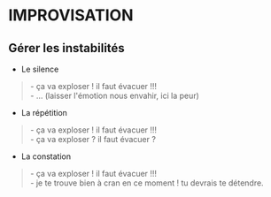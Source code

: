 # IMPROVISATION

## Gérer les instabilités

- Le silence 

> \- ça va exploser ! il faut évacuer !!! \
> \- ... (laisser l'émotion nous envahir, ici la peur)

- La répétition 

> \- ça va exploser ! il faut évacuer !!! \
> \- ça va exploser ? il faut évacuer ?

- La constation

> \- ça va exploser ! il faut évacuer !!! \
> \- je te trouve bien à cran en ce moment ! tu devrais te détendre. 
